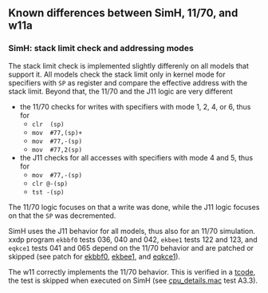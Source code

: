 ## Known differences between SimH, 11/70, and w11a

### SimH: stack limit check and addressing modes

The stack limit check is implemented slightly differenly on all models that
support it. All models check the stack limit only in kernel mode for specifiers
with `SP` as register and compare the effective address with the stack limit.
Beyond that, the 11/70 and the J11 logic are very different
- the 11/70 checks for writes with specifiers with mode 1, 2, 4, or 6, thus for
  - `clr  (sp)`
  - `mov  #77,(sp)+`
  - `mov  #77,-(sp)`
  - `mov  #77,2(sp)`
- the J11 checks for all accesses with specifiers with mode 4 and 5, thus for
  - `mov  #77,-(sp)`
  - `clr @-(sp)`
  - `tst -(sp)`

The 11/70 logic focuses on that a write was done, while the J11 logic focuses
on that the `SP` was decremented.

SimH uses the J11 behavior for all models, thus also for an 11/70 simulation.  
xxdp program `ekbbf0` tests 036, 040 and 042,
`ekbee1` tests 122 and 123, and
`eqkce1` tests 041 and 065
depend on the 11/70 behavior and are patched or skipped
(see patch for [ekbbf0](../tools/xxdp/ekbbf0_patch_1170.scmd),
[ekbee1](../tools/xxdp/ekbee1_patch_1170.scmd), and
[eqkce1](../tools/xxdp/eqkce1_patch_1170.scmd)).

The w11 correctly implements the 11/70 behavior. This is verified in a
[tcode](../tools/tcode/README.md), the test is skipped when executed on SimH
(see [cpu_details.mac](../tools/tcode/cpu_details.mac) test A3.3).
